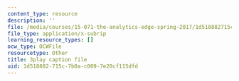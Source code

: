 ```yaml
---
content_type: resource
description: ''
file: /media/courses/15-071-the-analytics-edge-spring-2017/1d518882715c7b0ac0097e20cf115dfd_uxNfDiKmZ5M.srt
file_type: application/x-subrip
learning_resource_types: []
ocw_type: OCWFile
resourcetype: Other
title: 3play caption file
uid: 1d518882-715c-7b0a-c009-7e20cf115dfd
---
```


